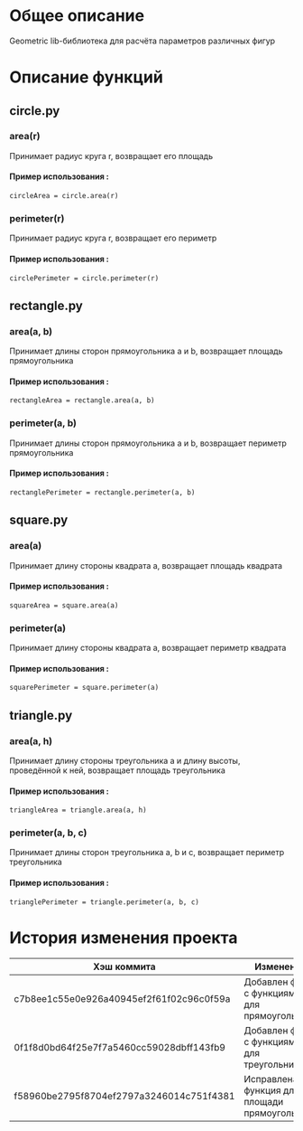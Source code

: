# Общее описание
Geometric lib-библиотека для расчёта параметров различных фигур
# Описание функций
## circle.py
### area(r)
Принимает радиус круга r, возвращает его площадь
#### Пример использования :

```
circleArea = circle.area(r)
```
### perimeter(r)
Принимает радиус круга r, возвращает его периметр
#### Пример использования :

```
circlePerimeter = circle.perimeter(r)
```
## rectangle.py
### area(a, b)
Принимает длины сторон прямоугольника a и b, возвращает площадь прямоугольника
#### Пример использования :

```
rectangleArea = rectangle.area(a, b)
```
### perimeter(a, b)
Принимает длины сторон прямоугольника a и b, возвращает периметр прямоугольника
#### Пример использования :

```
rectanglePerimeter = rectangle.perimeter(a, b)
```
## square.py
### area(a)
Принимает длину стороны квадрата a, возвращает площадь квадрата
#### Пример использования :

```
squareArea = square.area(a)
```

### perimeter(a)
Принимает длину стороны квадрата a, возвращает периметр квадрата
#### Пример использования :

```
squarePerimeter = square.perimeter(a)
```
## triangle.py
### area(a, h)
Принимает длину стороны треугольника a и длину высоты, проведённой к ней, возвращает площадь треугольника
#### Пример использования :

```
triangleArea = triangle.area(a, h)
```
### perimeter(a, b, c)
Принимает длины сторон треугольника a, b и c, возвращает периметр треугольника
#### Пример использования :

```
trianglePerimeter = triangle.perimeter(a, b, c)
```
# История изменения проекта
| Хэш коммита  | Изменения |
| ------------- |-------------|
|    c7b8ee1c55e0e926a40945ef2f61f02c96c0f59a   | Добавлен файл с функциями для прямоугольника   |
| 0f1f8d0bd64f25e7f7a5460cc59028dbff143fb9   | Добавлен файл с функциями для треугольника     |
| f58960be2795f8704ef2797a3246014c751f4381    | Исправлена функция для площади прямоугольника     |